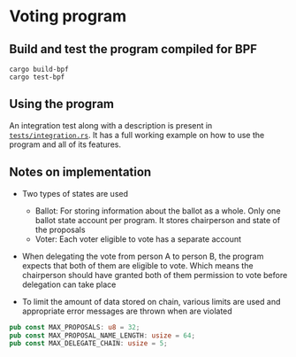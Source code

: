 # Voting program

## Build and test the program compiled for BPF

```shell
cargo build-bpf
cargo test-bpf
```

## Using the program

An integration test along with a description is present in [`tests/integration.rs`](./tests/integration.rs). It has a
full working example on how to use the program and all of its features.

## Notes on implementation

- Two types of states are used
  - Ballot: For storing information about the ballot as a whole. Only one ballot state account per program. It stores
    chairperson and state of the proposals
  - Voter: Each voter eligible to vote has a separate account

- When delegating the vote from person A to person B, the program expects that both of them are eligible to vote. Which
  means the chairperson should have granted both of them permission to vote before delegation can take place

- To limit the amount of data stored on chain, various limits are used and appropriate error messages are thrown when
  are violated

```rust
pub const MAX_PROPOSALS: u8 = 32;
pub const MAX_PROPOSAL_NAME_LENGTH: usize = 64;
pub const MAX_DELEGATE_CHAIN: usize = 5;
```
